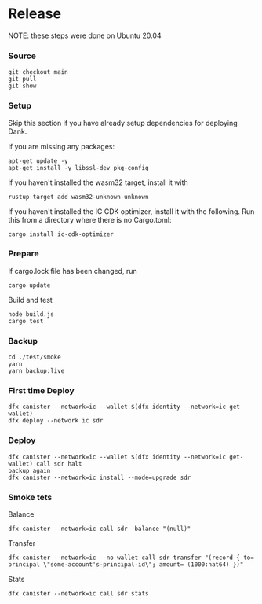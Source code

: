 # Release

NOTE: these steps were done on Ubuntu 20.04

### Source
```
git checkout main
git pull
git show
```

### Setup

Skip this section if you have already setup dependencies for deploying Dank.

If you are missing any packages:
```
apt-get update -y
apt-get install -y libssl-dev pkg-config
```

If you haven't installed the wasm32 target, install it with
```
rustup target add wasm32-unknown-unknown
```

If you haven't installed the IC CDK optimizer, install it with the following. Run this from a directory where there is no Cargo.toml:
```
cargo install ic-cdk-optimizer
```

### Prepare

If cargo.lock file has been changed, run
```
cargo update
```

Build and test
```
node build.js
cargo test
```

### Backup
```
cd ./test/smoke
yarn
yarn backup:live
```

### First time Deploy
```
dfx canister --network=ic --wallet $(dfx identity --network=ic get-wallet) 
dfx deploy --network ic sdr
```

### Deploy
```
dfx canister --network=ic --wallet $(dfx identity --network=ic get-wallet) call sdr halt
backup again
dfx canister --network=ic install --mode=upgrade sdr
```

### Smoke tets

Balance
```
dfx canister --network=ic call sdr  balance "(null)"
```

Transfer
```
dfx canister --network=ic --no-wallet call sdr transfer "(record { to= principal \"some-account's-principal-id\"; amount= (1000:nat64) })"
```

Stats
```
dfx canister --network=ic call sdr stats
```
